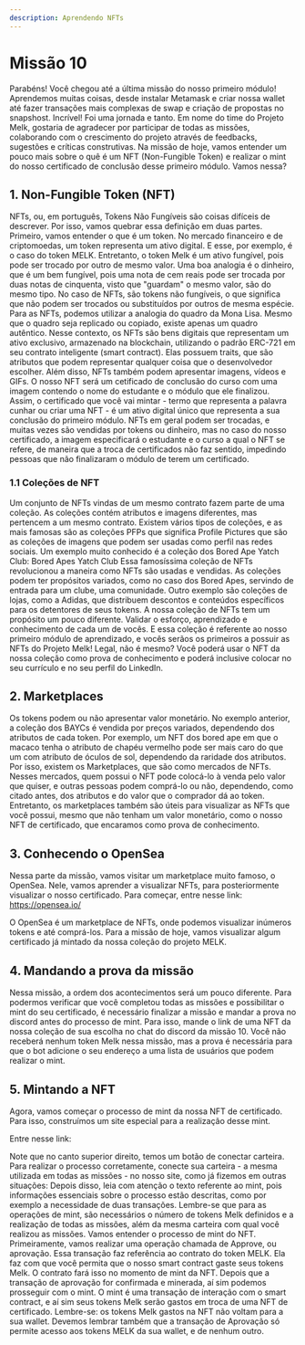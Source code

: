```yaml
---
description: Aprendendo NFTs
---
```


# Missão 10

Parabéns! Você chegou até a última missão do nosso primeiro módulo! Aprendemos muitas coisas, desde instalar Metamask e criar nossa wallet até fazer transações mais complexas de swap e criação de propostas no snapshost. Incrível! Foi uma jornada e tanto.
Em nome do time do Projeto Melk, gostaria de agradecer por participar de todas as missões, colaborando com o crescimento do projeto através de feedbacks, sugestões e críticas construtivas.
Na missão de hoje, vamos entender um pouco mais sobre o quê é um NFT (Non-Fungible Token) e realizar o mint do nosso certificado de conclusão desse primeiro módulo. Vamos nessa?

##  1. Non-Fungible Token (NFT)

NFTs, ou, em português, Tokens Não Fungíveis são coisas difíceis de descrever. Por isso, vamos quebrar essa definição em duas partes. Primeiro, vamos entender o que é um token.
No mercado financeiro e de criptomoedas, um token representa um ativo digital. E esse, por exemplo, é o caso do token MELK. Entretanto, o token Melk é um ativo fungível, pois pode ser trocado por outro de mesmo valor. Uma boa analogia é o dinheiro, que é um bem fungível, pois uma nota de cem reais pode ser trocada por duas notas de cinquenta, visto que "guardam" o mesmo valor, são do mesmo tipo.
No caso de NFTs, são tokens não fungíveis, o que significa que não podem ser trocados ou substituídos por outros de mesma espécie. Para as NFTs, podemos utilizar a analogia do quadro da Mona Lisa. Mesmo que o quadro seja replicado ou copiado, existe apenas um quadro autêntico.
Nesse contexto, os NFTs são bens digitais que representam um ativo exclusivo, armazenado na blockchain, utilizando o padrão ERC-721 em seu contrato inteligente (smart contract). Elas possuem traits, que são atributos que podem representar qualquer coisa que o desenvolvedor escolher. Além disso, NFTs também podem apresentar imagens, vídeos e GIFs. O nosso NFT será um cetificado de conclusão do curso com uma imagem contendo o nome do estudante e o módulo que ele finalizou.
Assim, o certificado que você vai mintar - termo que representa a palavra cunhar ou criar uma NFT - é um ativo digital único que representa a sua conclusão do primeiro módulo. NFTs em geral podem ser trocadas, e muitas vezes são vendidas por tokens ou dinheiro, mas no caso do nosso certificado, a imagem especificará o estudante e o curso a qual o NFT se refere, de maneira que a troca de certificados não faz sentido, impedindo pessoas que não finalizaram o módulo de terem um certificado.

### 1.1 Coleções de NFT

Um conjunto de NFTs vindas de um mesmo contrato fazem parte de uma coleção. As coleções contém atributos e imagens diferentes, mas pertencem a um mesmo contrato. Existem vários tipos de coleções, e as mais famosas são as coleções PFPs que significa Profile Pictures que são as coleções de imagens que podem ser usadas como perfil nas redes sociais. Um exemplo muito conhecido é a coleção dos Bored Ape Yatch Club:
Bored Apes Yatch Club
Essa famosíssima coleção de NFTs revolucionou a maneira como NFTs são usadas e vendidas. As coleções podem ter propósitos variados, como no caso dos Bored Apes, servindo de entrada para um clube, uma comunidade. Outro exemplo são coleções de lojas, como a Adidas, que distribuem descontos e conteúdos específicos para os detentores de seus tokens.
A nossa coleção de NFTs tem um propósito um pouco diferente. Validar o esforço, aprendizado e conhecimento de cada um de vocês. E essa coleção é referente ao nosso primeiro módulo de aprendizado, e vocês serãos os primeiros a possuir as NFTs do Projeto Melk! Legal, não é mesmo?
Você poderá usar o NFT da nossa coleção como prova de conhecimento e poderá inclusive colocar no seu currículo e no seu perfil do LinkedIn.

## 2. Marketplaces

Os tokens podem ou não apresentar valor monetário. No exemplo anterior, a coleção dos BAYCs é vendida por preços variados, dependendo dos atributos de cada token. Por exemplo, um NFT dos bored ape em que o macaco tenha o atributo de chapéu vermelho pode ser mais caro do que um com atributo de óculos de sol, dependendo da raridade dos atributos. Por isso, existem os Marketplaces, que são como mercados de NFTs.
Nesses mercados, quem possui o NFT pode colocá-lo à venda pelo valor que quiser, e outras pessoas podem comprá-lo ou não, dependendo, como citado antes, dos atributos e do valor que o comprador dá ao token.
Entretanto, os marketplaces também são úteis para visualizar as NFTs que você possui, mesmo que não tenham um valor monetário, como o nosso NFT de certificado, que encaramos como prova de conhecimento.

## 3. Conhecendo o OpenSea

Nessa parte da missão, vamos visitar um marketplace muito famoso, o OpenSea. Nele, vamos aprender a visualizar NFTs, para posteriormente visualizar o nosso certificado. Para começar, entre nesse link:
https://opensea.io/

O OpenSea é um marketplace de NFTs, onde podemos visualizar inúmeros tokens e até comprá-los. Para a missão de hoje, vamos visualizar algum certificado já mintado da nossa coleção do projeto MELK.

## 4. Mandando a prova da missão

Nessa missão, a ordem dos acontecimentos será um pouco diferente. Para podermos verificar que você completou todas as missões e possibilitar o mint do seu certificado, é necessário finalizar a missão e mandar a prova no discord antes do processo de mint. Para isso, mande o link de uma NFT da nossa coleção de sua escolha no chat do discord da missão 10.
Você não receberá nenhum token Melk nessa missão, mas a prova é necessária para que o bot adicione o seu endereço a uma lista de usuários que podem realizar o mint.

## 5. Mintando a NFT

Agora, vamos começar o processo de mint da nossa NFT de certificado. Para isso, construímos um site especial para a realização desse mint.

Entre nesse link:

Note que no canto superior direito, temos um botão de conectar carteira. Para realizar o processo corretamente, conecte sua carteira - a mesma utilizada em todas as missões - no nosso site, como já fizemos em outras situações:
Depois disso, leia com atenção o texto referente ao mint, pois informações essenciais sobre o processo estão descritas, como por exemplo a necessidade de duas transações. Lembre-se que para as operações de mint, são necessários o número de tokens Melk definidos e a realização de todas as missões, além da mesma carteira com qual você realizou as missões. Vamos entender o processo de mint do NFT.
Primeiramente, vamos realizar uma operação chamada de Approve, ou aprovação. Essa transação faz referência ao contrato do token MELK. Ela faz com que você permita que o nosso smart contract gaste seus tokens Melk. O contrato fará isso no momento de mint da NFT.
Depois que a transação de aprovação for confirmada e minerada, aí sim podemos prosseguir com o mint. O mint é uma transação de interação com o smart contract, e aí sim seus tokens Melk serão gastos em troca de uma NFT de certificado.
Lembre-se: os tokens Melk gastos na NFT não voltam para a sua wallet. Devemos lembrar também que a transação de Aprovação só permite acesso aos tokens MELK da sua wallet, e de nenhum outro.


